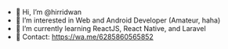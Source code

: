 - 👋 Hi, I’m @hirridwan
- 👀 I’m interested in Web and Android Developer (Amateur, haha)
- 🌱 I’m currently learning ReactJS, React Native, and Laravel
- 👋 Contact: https://wa.me/6285860565852

<!---
hirridwan/hirridwan is a ✨ special ✨ repository because its `README.md` (this file) appears on your GitHub profile.
You can click the Preview link to take a look at your changes.
--->
